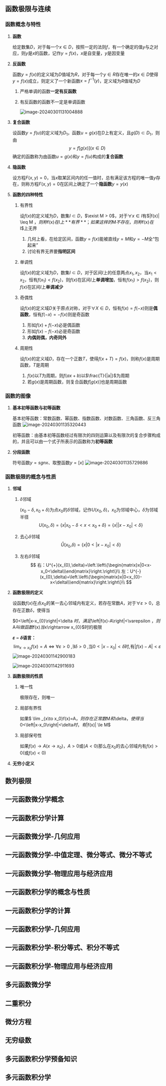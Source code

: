 ## 函数极限与连续

### 函数概念与特性

1. **函数**

    给定数集$D$，对于每一个$x \in D$，按照一定的法则$f$，有一个确定的值$y$与之对应，则$y$是$x$的函数，记作$y = f(x)$，$x$是自变量，$y$是因变量

2. **反函数**

    函数$y=f(x)$的定义域为$D$值域为$R$，对于每一个$y\in R$存在唯一的$x \in D$使得$y=f(x)$成立，则定义了一个新函数$x=f^{-1}(y)$，定义域为$R$值域为$D$

    1. 严格单调的函数**一定有反函数**

    2. 有反函数的函数不一定是单调函数

        ![image-20240301131004888](.assets/image-20240301131004888.png)

3. **复合函数**

    设函数$y=f(u)$的定义域为$D_1$，函数$u=g(x)$在$D$上有定义，且$g(D) \subset D_1$，则由
    $$
    y=f[g(x)](x \in D)
    $$
    确定的函数称为由函数$u=g(x)$和$y=f(u)$构成的**复合函数**

4. **隐函数**

    设方程$F(x,y)=0$，当$x$取某区间内的任一值时，总有满足该方程的唯一值$y$存在，则称方程$F(x,y)=0$在区间上确定了一个**隐函数**$y=y(x)$

5. **函数的四种特性**

    1. 有界性

        设$f(x)$的定义域为$D$，数集$I \subset D$，$\exist M > 0$，对于$\forall x \in I$有$|f(x)| \leq M $，则称$f(x)$在$I$上**有界**；如果这样的$M$不存在，则称$f(x)$在$I$上无界

        1. 几何上看，在给定区间，函数$y=f(x)$能被直线$y=M$和$y=-M$全“包起来”
        2. 讨论有界无界要**指明区间**

    2. 单调性

        设$f(x)$的定义域为$D$，数集$I \subset D$，对于区间$I$上的任意两点$x_1,x_2$，当$x_1 < x_2$，恒有$f(x_1) < f(x_2)$，则$f(x)$在区间$I$上**单调增加**，恒有$f(x_1) > f(x_2)$，则$f(x)$在区间$I$上**单调减少**

    3. 奇偶性

        设$f(x)$的定义域$D$关于原点对称，对于$\forall X \in D$，恒有$f(x) = f(-x)$则是**偶函数**，恒有$f(-x) = -f(x)$则是奇函数

        1. 形如$f(x) + f(-x)$必是偶函数
        2. 形如$f(x) - f(-x)$必是奇函数
        3. **内偶则偶，内奇同外**

    4. 周期性

        设$f(x)$的定义域$D$，存在一个正数$T$，使得$f(x+T)=f(x)$，则称$f(x)$是周期函数，$T$是周期

        1. $f(x)$以$T$为周期，则$f(ax+b)$以$\frac{T}{|a|}$为周期
        2. 若$g(x)$是周期函数，则复合函数$f[g(x)]$也是周期函数

### 函数的图像

1. **基本初等函数与初等函数**

    基本初等函数：常数函数、幂函数、指数函数、对数函数、三角函数、反三角函数
    ![image-20240301135320443](.assets/image-20240301135320443.png)

    初等函数：由基本初等函数经过有限次的四则运算以及有限次的复合步骤构成的，并且可以由一个式子所表示的函数称为**初等函数**

2. **分段函数**

    符号函数$y=sgnx$、取整函数$y=[x]$
    ![image-20240301135729886](.assets/image-20240301135729886.png)




### 函数极限的概念与性质

1. **邻域**

    1. $\delta$邻域

        $(x_{0}-\delta,x_{0}+\delta)$为点$x_0$的$\delta$邻域，记作$U(x_{0},\delta)$，$x_0$为邻域中心，$\delta$为邻域半径
        $$
        U(x_{0},\delta)=\left\{\left.x\right|x_{0}-\delta<x<x_{0}+\delta\right\}=\left\{\left.x\right|\left|\left.x-x_{0}\right|<\delta\right\}\right.
        $$

    2. 去心$\delta$邻域
        $$
        \mathring{U}(x_0\text{,}\delta)=\left\{x|0<\left|x-x_0\right|<\delta\right\}
        $$

    3. 左右$\delta$邻域
        $$
        右：U^{+}(x_{0},\delta)=\left.\left\{\begin{matrix}x|0<x-x_0<\delta\\\end{matrix}\right.\right\}\\
        左：U^{-}(x_{0},\delta)=\left.\left\{\begin{matrix}x|0<x_{0}-x<\delta\\\end{matrix}\right.\right\}\\
        $$

2. **函数极限的定义**

    设函数$f(x)$在点$x_0$的某一去心邻域内有定义，若存在常数$A$，对于$\forall\varepsilon>0$，总存在正数$\delta$，使得当

    $0<\left|x-x_{0}\right|<\delta $时，满足$\left|f(x)-A\right|<\varepsilon $，则$A$叫做函数$f(x)$当$x\rightarrow x_{0}$时的极限

    **$\varepsilon-\delta$语言：**
    $$
    \lim_{x\to x_0}f\left(x\right)=A\Leftrightarrow\forall\varepsilon>0\ \text{,}\exists\delta>0\ \text{,当}0<\left|x-x_0\right|<\delta\text{时,有}\left|f\left(x\right)-A\right|<\varepsilon
    $$
    ![image-20240301142900183](.assets/image-20240301142900183.png)

    ![image-20240301142911693](.assets/image-20240301142911693.png)

3. **函数极限的性质**

    1. 唯一性

        极限存在，则唯一

    2. 局部有界性

        如果$ \lim _{x\to x_0}f(x)=A$，则存在正常数$M$和$\delta$，使得当$0<\left|x-x_0\right|<\delta$时，有$|f(x)| \le M$

    3. 局部保号性

        如果$f(x) \to A(x \to x_0)$，$A>0$或$(A<0)$那么在$x_0$的去心邻域内有$f(x) > 0$(或$f(x) < 0$)

4. **无穷小定义**




## 数列极限

## 一元函数微分学概念

## 一元函数积分学计算

## 一元函数微分学-几何应用

## 一元函数微分学-中值定理、微分等式、微分不等式

## 一元函数微分学-物理应用与经济应用

## 一元函数积分学的概念与性质

## 一元函数积分学的计算

## 一元函数积分学-几何应用

## 一元函数积分学-积分等式、积分不等式

## 一元函数积分学-物理应用与经济应用

## 多元函数微分学

## 二重积分

## 微分方程

## 无穷级数

## 多元函数积分学预备知识

## 多元函数积分学


